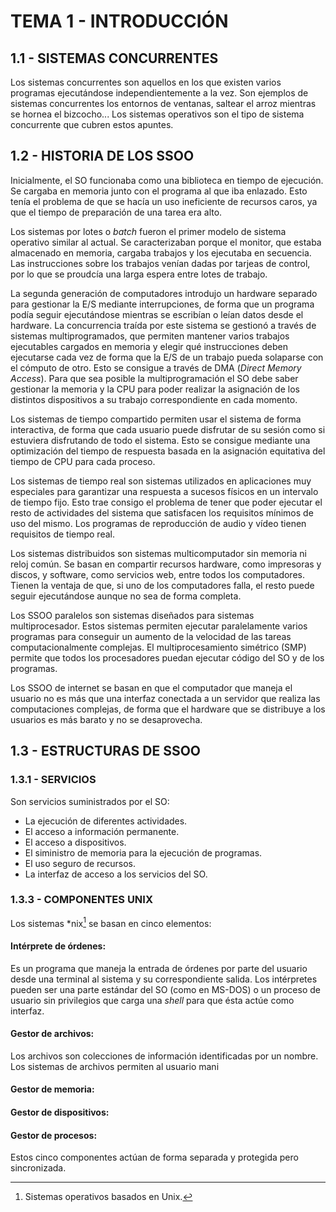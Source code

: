 # TEMA 1 - INTRODUCCIÓN

## 1.1 - SISTEMAS CONCURRENTES

Los sistemas concurrentes son aquellos en los que existen varios programas ejecutándose independientemente a la vez.
Son ejemplos de sistemas concurrentes los entornos de ventanas, saltear el arroz mientras se hornea el bizcocho...
Los sistemas operativos son el tipo de sistema concurrente que cubren estos apuntes.

## 1.2 - HISTORIA DE LOS SSOO

Inicialmente, el SO funcionaba como una biblioteca en tiempo de ejecución.
Se cargaba en memoria junto con el programa al que iba enlazado.
Esto tenía el problema de que se hacía un uso ineficiente de recursos caros, ya que el tiempo de preparación de una tarea era alto.

Los sistemas por lotes o *batch* fueron el primer modelo de sistema operativo similar al actual.
Se caracterizaban porque el monitor, que estaba almacenado en memoria, cargaba trabajos y los ejecutaba en secuencia.
Las instrucciones sobre los trabajos venían dadas por tarjeas de control, por lo que se proudcía una larga espera entre lotes de trabajo.

La segunda generación de computadores introdujo un hardware separado para gestionar la E/S mediante interrupciones, de forma que un programa podía seguir ejecutándose mientras se escribían o leían datos desde el hardware.
La concurrencia traída por este sistema se gestionó a través de sistemas multiprogramados, que permiten mantener varios trabajos ejecutables cargados en memoria y elegir qué instrucciones deben ejecutarse cada vez de forma que la E/S de un trabajo pueda solaparse con el cómputo de otro.
Esto se consigue a través de DMA (*Direct Memory Access*).
Para que sea posible la multiprogramación el SO debe saber gestionar la memoria y la CPU para poder realizar la asignación de los distintos dispositivos a su trabajo correspondiente en cada momento.

Los sistemas de tiempo compartido permiten usar el sistema de forma interactiva, de forma que cada usuario puede disfrutar de su sesión como si estuviera disfrutando de todo el sistema.
Esto se consigue mediante una optimización del tiempo de respuesta basada en la asignación equitativa del tiempo de CPU para cada proceso.

Los sistemas de tiempo real son sistemas utilizados en aplicaciones muy especiales para garantizar una respuesta a sucesos físicos en un intervalo de tiempo fijo.
Esto trae consigo el problema de tener que poder ejecutar el resto de actividades del sistema que satisfacen los requisitos mínimos de uso del mismo.
Los programas de reproducción de audio y vídeo tienen requisitos de tiempo real.

Los sistemas distribuidos son sistemas multicomputador sin memoria ni reloj común.
Se basan en compartir recursos hardware, como impresoras y discos, y software, como servicios web, entre todos los computadores.
Tienen la ventaja de que, si uno de los computadores falla, el resto puede seguir ejecutándose aunque no sea de forma completa.

Los SSOO paralelos son sistemas diseñados para sistemas multiprocesador.
Estos sistemas permiten ejecutar paralelamente varios programas para conseguir un aumento de la velocidad de las tareas computacionalmente complejas.
El multiprocesamiento simétrico (SMP) permite que todos los procesadores puedan ejecutar código del SO y de los programas.

Los SSOO de internet se basan en que el computador que maneja el usuario no es más que una interfaz conectada a un servidor que realiza las computaciones complejas, de forma que el hardware que se distribuye a los usuarios es más barato y no se desaprovecha.

## 1.3 - ESTRUCTURAS DE SSOO

### 1.3.1 - SERVICIOS

Son servicios suministrados por el SO:

- La ejecución de diferentes actividades.
- El acceso a información permanente.
- El acceso a dispositivos.
- El siministro de memoria para la ejecución de programas.
- El uso seguro de recursos.
- La interfaz de acceso a los servicios del SO.

### 1.3.3 - COMPONENTES UNIX

Los sistemas *nix[^nix] se basan en cinco elementos:

#### Intérprete de órdenes:

Es un programa que maneja la entrada de órdenes por parte del usuario desde una terminal al sistema y su correspondiente salida.
Los intérpretes pueden ser una parte estándar del SO (como en MS-DOS) o un proceso de usuario sin privilegios que carga una *shell* para que ésta actúe como interfaz.

#### Gestor de archivos:

Los archivos son colecciones de información identificadas por un nombre.
Los sistemas de archivos permiten al usuario mani

#### Gestor de memoria:

#### Gestor de dispositivos:

#### Gestor de procesos: 

Estos cinco componentes actúan de forma separada y protegida pero sincronizada.

[^nix]: Sistemas operativos basados en Unix.
[^nix]: Sistemas operativos basados en Unix.
